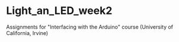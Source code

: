 # Light_an_LED_week2
 Assignments for "Interfacing with the Arduino" course (University of California, Irvine)
